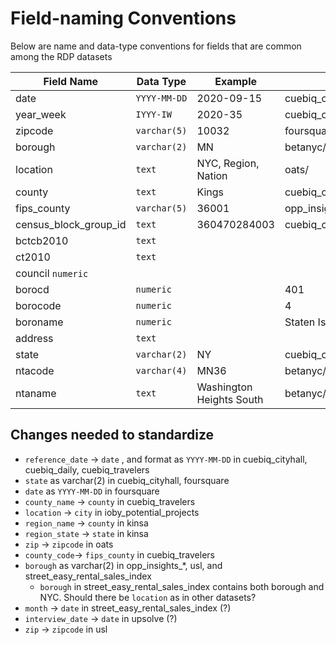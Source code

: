 # Field-naming Conventions

Below are name and data-type conventions for fields that are common among the RDP datasets

|Field Name|Data Type|Example|Found In|
|----------|---------|--------|-------|
|date|`YYYY-MM-DD`|2020-09-15|cuebiq_cityhall/cuebiq_daily/cuebiq_travelers/foursquare/foursquare_datacube/usl|
|year_week|`IYYY-IW`|2020-35|cuebiq_cityhall/cuebiq_weekly/foursquare_datacube/ioby_donations/opp_insights_*/street_easy/opp_insights_weekly|
|zipcode|`varchar(5)`|10032|foursquare/foursquare_datacube/ioby_count_by_zip/ioby*/oats/upsolve/usl|
|borough|`varchar(2)`|MN|betanyc/opp_insights*/usl|
|location|`text`|NYC, Region, Nation|oats/|
|county|`text`|Kings|cuebiq_cityhall/cuebiq_travelers/kinsa/opp_insights*/|
|fips_county|`varchar(5)`|36001|opp_insights*|
|census_block_group_id|`text`|360470284003|cuebiq_cityhall/|
|bctcb2010|`text`|||
|ct2010|`text`|||
|council `numeric`|||
|borocd|`numeric`||401|
|borocode|`numeric`||4|
|boroname|`numeric`||Staten Island|
|address|`text`|||
|state|`varchar(2)`|NY|cuebiq_cityhall/foursquare/kinsa|
|ntacode|`varchar(4)`|MN36|betanyc/street_easy|
|ntaname|`text`|Washington Heights South|betanyc/street_easy|

## Changes needed to standardize
+ `reference_date` -> `date` , and format as `YYYY-MM-DD` in cuebiq_cityhall, cuebiq_daily, cuebiq_travelers
+ `state` as varchar(2) in cuebiq_cityhall, foursquare
+ `date` as `YYYY-MM-DD` in foursquare
+ `county_name` -> `county` in cuebiq_travelers
+ `location` -> `city` in ioby_potential_projects
+ `region_name` -> `county` in kinsa
+ `region_state` -> `state` in kinsa
+ `zip` -> `zipcode` in oats
+ `county_code`-> `fips_county`  in cuebiq_travelers
+ `borough` as varchar(2) in opp_insights_*, usl, and street_easy_rental_sales_index
    + `borough` in street_easy_rental_sales_index contains both borough and NYC. Should there be `location` as in other datasets?
+ `month` -> `date` in street_easy_rental_sales_index (?)
+ `interview_date` -> `date` in upsolve (?)
+ `zip` -> `zipcode` in usl
